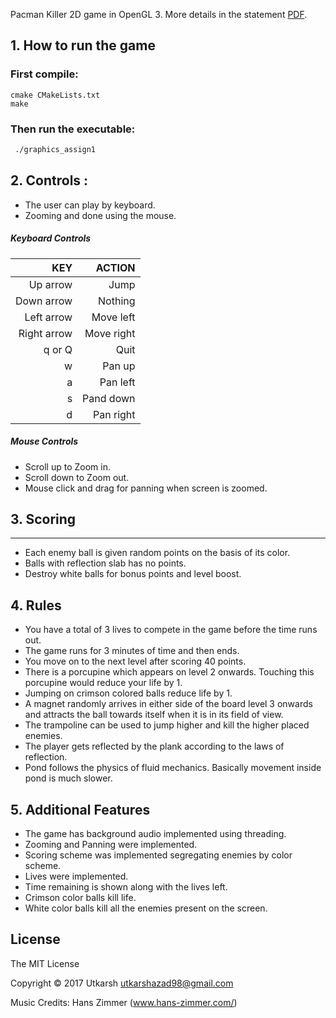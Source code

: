 
Pacman Killer 2D game in OpenGL 3. More details in the statement [PDF](Assign1.pdf).

## 1. How to run the game

### First compile:

```
cmake CMakeLists.txt
make
```

### Then run the executable:

```2
 ./graphics_assign1
```

## 2. Controls :
* The user can play by keyboard.
* Zooming and done using the mouse.

##### Keyboard Controls

|         KEY |     ACTION |
| ----------: | ---------: |
|    Up arrow |       Jump |
|  Down arrow |    Nothing |
|  Left arrow |  Move left |
| Right arrow | Move right |
|      q or Q |       Quit |
|           w |     Pan up |
|           a |   Pan left |
|           s |  Pand down |
|           d |  Pan right |


##### Mouse Controls
* Scroll up to Zoom in.
* Scroll down to Zoom out.
* Mouse click and drag for panning when screen is zoomed.

## 3. Scoring
-------
- Each enemy ball is given random points on the basis of its color.
- Balls with reflection slab has no points.
- Destroy white balls for bonus points and level boost.

## 4. Rules

* You have a total of 3 lives to compete in the game before the time runs out.
* The game runs for 3 minutes of time and then ends.
* You move on to the next level after scoring 40 points.
* There is a porcupine which appears on level 2 onwards. Touching this porcupine would reduce your life by 1.
* Jumping on crimson colored balls reduce life by 1.
* A magnet randomly arrives in either side of the board level 3 onwards and attracts the ball towards itself when it is in its field of view.
* The trampoline can be used to jump higher and kill the higher placed enemies.
* The player gets reflected by the plank according to the laws of reflection.
* Pond follows the physics of fluid mechanics. Basically movement inside pond is much slower.

## 5. Additional Features

* The game has background audio implemented using threading.
* Zooming and Panning were implemented.
* Scoring scheme was implemented segregating enemies by color scheme.
* Lives were implemented.
* Time remaining is shown along with the lives left.
* Crimson color balls kill life.
* White color balls kill all the enemies present on the screen.

License
-------
The MIT License

Copyright &copy; 2017 Utkarsh <utkarshazad98@gmail.com>

Music Credits: Hans Zimmer (www.hans-zimmer.com/)
